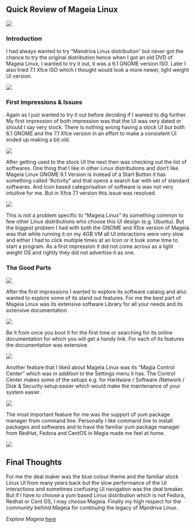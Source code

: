 ## Quick Review of Mageia Linux


![](https://github.com/bobquest33/mageia_blog/raw/master/mageia-Feb-09-21-01-56.png)

### Introduction

I had always wanted to try “Mandriva Linux distribution” but never got the chance to try the original distribution hence when I got an old DVD of Mageia Linux, I wanted to try it out, it was a 6.1 GNOME version ISO. Later I also tried 7.1 Xfce ISO which I thought would look a more newer, light weight UI version.

![](https://github.com/bobquest33/mageia_blog/raw/master/mageia-Feb-09-20-03-35.png)

### First Impressions & Issues

Again as I just wanted to try it out before deciding if I wanted to dig further. My first impression of both impression was that the UI was very dated or should I say very stock. There is nothing wrong having a stock UI but both 6.1 GNOME and the 7.1 Xfce version in an effort to make a consistent UI ended up making a bit old.

![](https://github.com/bobquest33/mageia_blog/raw/master/mageia-Feb-09-19-59-04.png)


After getting used to the stock UI the next then was checking out the list of softwares. One thing that I like in other Linux distributions and don’t like Mageia Linux GNOME 6.1 Version is instead of a Start Button it has something called “Activity” and that opens a search bar with set of standard softwares. And Icon based categorisation of software is was not very intuitive for me. But in Xfce 7.1 version this issue was resolved.

![](https://github.com/bobquest33/mageia_blog/raw/master/mageia-Feb-09-20-25-21.png)

This is not a problem specific to “Mageia Linux” its something common to few other Linux distributions who choose this UI design (e.g. Ubuntu). But the biggest problem I had with both the GNOME and Xfce version of Mageia was that while running it on my 4GB VM all UI interactions were very slow and either I had to click multiple times at an Icon or it took some time to start a program. As a first impression it did not come across as a light weight OS and rightly they did not advertise it as one.


### The Good Parts


![](https://github.com/bobquest33/mageia_blog/raw/master/mageia-Feb-09-19-58-46.png)

After the first impressions I wanted to explore its software catalog and also wanted to explore some of its stand out features. For me the best part of Mageia Linux was its extensive software Library for all your needs and its extensive documentation. 

![](https://github.com/bobquest33/mageia_blog/raw/master/mageia-Feb-09-19-57-56.png)

Be it from once you boot it for the first time or searching for its online documentation for which you will get a handy link. For each of its features the documentation was extensive.

![](https://github.com/bobquest33/mageia_blog/raw/master/mageia-Feb-09-20-24-39.png)



Another feature that I liked about Mageia Linux was its “Magia Control Center” which was in addition to the Settings menu it has. The Control Center makes some of the setups e.g. for Hardware / Software /Network / Disk & Security setup easier which would make the maintenance of your system easier.

![](https://github.com/bobquest33/mageia_blog/raw/master/mageia-Feb-09-19-56-42.png)


The most important feature for me was the support of yum package manager from command line. Personally I like command line to install packages and softwares and to have the familiar yum package manager from RedHat, Fedora and CentOS in Magia made me feel at home.

![](https://github.com/bobquest33/mageia_blog/raw/master/mageia-Feb-09-20-00-26.png)

## Final Thoughts

For me the deal maker was the blue colour theme and the familiar stock Linux UI from many years back but the slow performance of the UI interactions and sometimes confusing UI navigation was the deal breaker. But if I have to choose a yum based Linux distribution which is not Fedora, Redhat or Cent OS, I may choose Mageia. Finally my high respect for the community behind Mageia for continuing the legacy of Mandriva Linux.

_Explore Mageia [here](https://www.mageia.org/en/)_